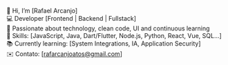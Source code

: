 👋 Hi, I’m [Rafael Arcanjo]  
💻 Developer [Frontend | Backend | Fullstack]  
🚀 Passionate about technology, clean code, UI and continuous learning  
🔧 Skills: [JavaScript, Java, Dart/Flutter, Node.js, Python, React, Vue, SQL...]  
📚 Currently learning: [System Integrations, IA, Application Security]  
✉️ Contato: [rafarcanjoatos@gmail.com]  

<!---
rafarcanjoatos/rafarcanjoatos is a ✨ special ✨ repository because its `README.md` (this file) appears on your GitHub profile.
You can click the Preview link to take a look at your changes.
--->
